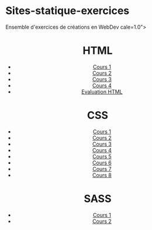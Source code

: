 # Sites-statique-exercices
Ensemble d'exercices de créations en WebDev
cale=1.0">
    <meta http-equiv="X-UA-Compatible" content="ie=edge">
    <link rel="stylesheet" href="css/screen.css" type="text/css" media="screen" />
    <title>Accueil du site</title>
</head>

<body>
    <header>
        <div>
            <h1>HTML</h1>
            <nav id="menuPrincipal">
            <ul>
                <li><a target="_self" href="cours1-html.html">Cours 1</a>
                    <!-- : Balises et sémantique : Exercice Canada-->
                </li>
                <li><a target="_self" href="cours2-html.html">Cours 2</a>
                    <!-- : Feuille de style et balisage : Exe 2 - Lier l'HTLM au style ; Exe 3 - Lier l'HTML au CSS-->
                </li>
                <li><a target="_self" href="cours3-html.html">Cours 3</a>
                    <!-- : Navigation + tableau : Exe 4 - Liens images ; Exe 5 - Navigation ; Exe 6 - Navigation ; Exe 7 - Relatif ou absolu ; Théorie - Les tableaux-->
                </li>
                <li><a target="_self" href="cours4-html.html">Cours 4</a>
                    <!-- : Div et span, récapitulatif class et id, video, audio, figure et détails : Théorie flux courant (display bloc & inline) ; Balises particulières ; Récapitulatif HTML-->
                </li>
                <li><a target="_self" href="courseval-html.html">Evaluation HTML</a></li>
            </ul>
            </nav>
        </div>
        <div>
            <h1>CSS</h1>
            <nav id="menuPrincipal">
            <ul>
                <li><a target="_self" href="cours1-css.html">Cours 1</a>
                    <!-- : Placement du code : Principes de base ; Alignement horizontal ; Display ; Les liens ; Centrage ; Exe 1 - Flux courant (Lampiris)-->
                </li>
                <li><a target="_self" href="cours2-css.html">Cours 2</a>
                    <!-- : Le DOM, Les types de sélecteurs (balise, class et id) : Théorie positionnemnt ; Float théorie ; Float - Exercice ; Flexbox théorie ; Flexbox exercices-->
                </li>
                <li><a target="_self" href="cours3-css.html">Cours 3</a>
                    <!-- : Pseudo-classes, Pseudo-elements : Exe - les types de sélecteurs & les sélecteurs avancés ; Exe - One page ; One page-->
                </li>
                <li><a target="_self" href="cours4-css.html">Cours 4</a>
                    <!-- : Sélecteurs et les sélecteurs avancés partie 2, Absolute, relative ou fixe : Responsive ; Exe - Responsive ; Exe 2 ; Exe 3 ; Exe 4 - (explication)-->
                </li>
                <li><a target="_self" href="cours5-css.html">Cours 5</a>
                    <!-- : Exercices sur le responsive + Grille : Théorie @font-face-->
                </li>
                <li><a target="_self" href="cours6-css.html">Cours 6</a><!-- : Récapitulatif - CSS-->
                </li>
                <li><a target="_self" href="cours7-css.html">Cours 7</a>
                    <!-- : Construction d'une grille (colonne + gouttière) + grille responsive + mobileFirst + rem : Exercice complet : grille responsive-->
                </li>
                <li><a target="_self" href="cours8-css.html">Cours 8</a><!-- : Transition + Animation-->
                </li>
            </ul>
            </nav>
        </div>
        <div>
            <h1>SASS</h1>
            <nav id="menuPrincipal">
            <ul>
                <li><a target="_self" href="cours1-sass.html">Cours 1</a><!-- : Théorie-->
                </li>
                <li><a target="_self" href="cours2-sass.html">Cours 2</a><!-- : Exercice-->
                </li>
            </ul>
            </nav>
        </div>
    </header>
</body>

</html>